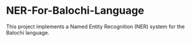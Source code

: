 # NER-For-Balochi-Language
 This project implements a Named Entity Recognition (NER) system for the Balochi language.
